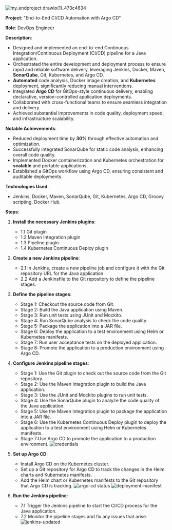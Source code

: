 ![my_endproject drawio(1)_473c4634](https://github.com/harsh-learner/Project-End-to-End-CI-CD-Automation-with-Argo-CD-/assets/141729189/f292057d-03d8-4691-996e-2bd248dca4e8)
















**Project**: "End-to-End CI/CD Automation with Argo CD"

**Role**: DevOps Engineer

**Description**:

- Designed and implemented an end-to-end Continuous Integration/Continuous Deployment (CI/CD) pipeline for a Java application.
- Orchestrated the entire development and deployment process to ensure rapid and reliable software delivery, leveraging Jenkins, Docker, Maven, **SonarQube**, Git, Kubernetes, and Argo CD.
- **Automated** code analysis, Docker image creation, and **Kubernetes** deployment, significantly reducing manual interventions.
- Integrated **Argo CD** for GitOps-style continuous delivery, enabling declarative, version-controlled application deployments.
- Collaborated with cross-functional teams to ensure seamless integration and delivery.
- Achieved substantial improvements in code quality, deployment speed, and infrastructure scalability.

**Notable Achievements**:
- Reduced deployment time by **30%** through effective automation and optimization.
- Successfully integrated SonarQube for static code analysis, enhancing overall code quality.
- Implemented Docker containerization and Kubernetes orchestration for **scalable** and portable applications.
- Established a GitOps workflow using Argo CD, ensuring consistent and auditable deployments.

**Technologies Used**:
- Jenkins, Docker, Maven, SonarQube, Git, Kubernetes, Argo CD, Groovy scripting, Docker Hub.


**Steps**:

1. **Install the necessary Jenkins plugins**:
   - 1.1 Git plugin
   - 1.2 Maven Integration plugin
   - 1.3 Pipeline plugin
   - 1.4 Kubernetes Continuous Deploy plugin

2. __Create a new Jenkins pipeline__:
   - 2.1 In Jenkins, create a new pipeline job and configure it with the Git repository URL for the Java application.
   - 2.2 Add a Jenkinsfile to the Git repository to define the pipeline stages.
     
3. __Define the pipeline stages__:
    - Stage 1: Checkout the source code from Git.
    - Stage 2: Build the Java application using Maven.
    - Stage 3: Run unit tests using JUnit and Mockito.
    - Stage 4: Run SonarQube analysis to check the code quality.
    - Stage 5: Package the application into a JAR file.
    - Stage 6: Deploy the application to a test environment using Helm or Kubernetes manifests.
    - Stage 7: Run user acceptance tests on the deployed application.
    - Stage 8: Promote the application to a production environment using Argo CD.

4. __Configure Jenkins pipeline stages__:
    - Stage 1: Use the Git plugin to check out the source code from the Git repository.
    - Stage 2: Use the Maven Integration plugin to build the Java application.
    - Stage 3: Use the JUnit and Mockito plugins to run unit tests.
    - Stage 4: Use the SonarQube plugin to analyze the code quality of the Java application.
    - Stage 5: Use the Maven Integration plugin to package the application into a JAR file.
    - Stage 6: Use the Kubernetes Continuous Deploy plugin to deploy the application to a test environment using Helm or Kubernetes manifests.
    - Stage 7:Use Argo CD to promote the application to a production environment.
      ![credentials](https://github.com/harsh-learner/Project-End-to-End-CI-CD-Automation-with-Argo-CD-/assets/141729189/cfc2dc0b-6dab-4e70-8651-ae237844b857)



    

5. __Set up Argo CD__:
    - Install Argo CD on the Kubernetes cluster.
    - Set up a Git repository for Argo CD to track the changes in the Helm charts and Kubernetes manifests.
    - Add the Helm chart or Kubernetes manifests to the Git repository that Argo CD is tracking.
      ![argo-cd status](https://github.com/harsh-learner/Project-End-to-End-CI-CD-Automation-with-Argo-CD-/assets/141729189/1477347d-5a6f-4c02-904b-686e5d48dcfc)
      ![deployment-manifest](https://github.com/harsh-learner/Project-End-to-End-CI-CD-Automation-with-Argo-CD-/assets/141729189/b705956c-511c-4208-82d9-4807b2b35eb9)




6. __Run the Jenkins pipeline__:
   - 7.1 Trigger the Jenkins pipeline to start the CI/CD process for the Java application.
   - 7.2 Monitor the pipeline stages and fix any issues that arise.
     ![jenkins-updated](https://github.com/harsh-learner/Project-End-to-End-CI-CD-Automation-with-Argo-CD-/assets/141729189/6e8cf194-e8a8-455c-bcbc-98c49966f9b5)
     

